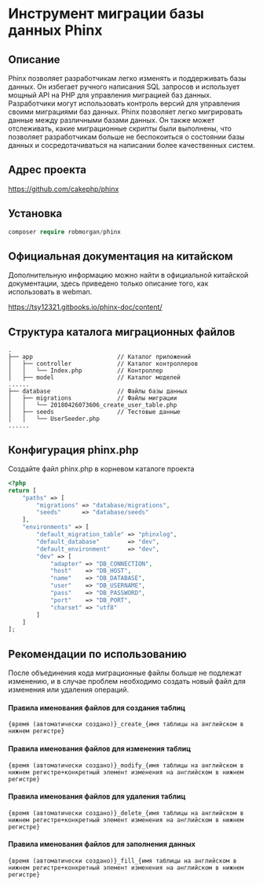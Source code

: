 # Инструмент миграции базы данных Phinx

## Описание

Phinx позволяет разработчикам легко изменять и поддерживать базы данных. Он избегает ручного написания SQL запросов и использует мощный API на PHP для управления миграцией баз данных. Разработчики могут использовать контроль версий для управления своими миграциями баз данных. Phinx позволяет легко мигрировать данные между различными базами данных. Он также может отслеживать, какие миграционные скрипты были выполнены, что позволяет разработчикам больше не беспокоиться о состоянии базы данных и сосредотачиваться на написании более качественных систем.

## Адрес проекта

https://github.com/cakephp/phinx

## Установка

```php
composer require robmorgan/phinx
```

## Официальная документация на китайском

Дополнительную информацию можно найти в официальной китайской документации, здесь приведено только описание того, как использовать в webman.

https://tsy12321.gitbooks.io/phinx-doc/content/

## Структура каталога миграционных файлов

```
.
├── app                        // Каталог приложений
│   ├── controller             // Каталог контроллеров
│   │   └── Index.php          // Контроллер
│   ├── model                  // Каталог моделей
......
├── database                   // Файлы базы данных
│   ├── migrations             // Файлы миграции
│   │   └── 20180426073606_create_user_table.php
│   ├── seeds                  // Тестовые данные
│   │   └── UserSeeder.php
......
```

## Конфигурация phinx.php

Создайте файл phinx.php в корневом каталоге проекта

```php
<?php
return [
    "paths" => [
        "migrations" => "database/migrations",
        "seeds"      => "database/seeds"
    ],
    "environments" => [
        "default_migration_table" => "phinxlog",
        "default_database"        => "dev",
        "default_environment"     => "dev",
        "dev" => [
            "adapter" => "DB_CONNECTION",
            "host"    => "DB_HOST",
            "name"    => "DB_DATABASE",
            "user"    => "DB_USERNAME",
            "pass"    => "DB_PASSWORD",
            "port"    => "DB_PORT",
            "charset" => "utf8"
        ]
    ]
];
```

## Рекомендации по использованию

После объединения кода миграционные файлы больше не подлежат изменению, и в случае проблем необходимо создать новый файл для изменения или удаления операций.

#### Правила именования файлов для создания таблиц

`{время (автоматически создано)}_create_{имя таблицы на английском в нижнем регистре}`

#### Правила именования файлов для изменения таблиц

`{время (автоматически создано)}_modify_{имя таблицы на английском в нижнем регистре+конкретный элемент изменения на английском в нижнем регистре}`

#### Правила именования файлов для удаления таблиц

`{время (автоматически создано)}_delete_{имя таблицы на английском в нижнем регистре+конкретный элемент изменения на английском в нижнем регистре}`

#### Правила именования файлов для заполнения данных

`{время (автоматически создано)}_fill_{имя таблицы на английском в нижнем регистре+конкретный элемент изменения на английском в нижнем регистре}`

